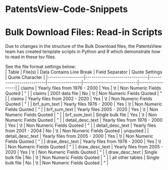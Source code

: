 # PatentsView-Code-Snippets

# Bulk Download Files: Read-in Scripts

Due to changes in the structure of the Bulk Download files, the PatentsView team has created template scripts in Python and R which demonstrate how to read in these tsv files.

See the file format settings below:  
| Table            | File(s)                       | Data Contains Line Break | Field Separator | Quote Settings            | Quote Character |
|------------------|-------------------------------|--------------------------|-----------------|---------------------------|-----------------|
| claims           | Yearly files from 1976 - 2000 | Yes                      | \t              | Non Numeric Fields Quoted | "               |
| claims           | 2001 data file                | No                       | \t              | Non Numeric Fields Quoted | "               |
| claims           | Yearly files from 2002 - 2020 | Yes                      | \t              | Non Numeric Fields Quoted | "               |
| brf_sum_text     | Yearly files 1976 - 2000      | Yes                      | \t              | Non Numeric Fields Quoted | "               |
| brf_sum_text     | Yearly files 2005 - 2020      | Yes                      | \t              | Non Numeric Fields Quoted | "               |
| brf_sum_text     | Single bulk file              | Yes                      | \t              | Non Numeric Fields Quoted | "               |
| detail_desc_text | Yearly files from 1976 - 2000 | Yes                      | \t              | Non Numeric Fields Quoted | "               |
| detail_desc_text | Yearly files from 2001 - 2004 | No                       | \t              | Non Numeric Fields Quoted | unquoted        |
| detail_desc_text | Yearly files from 2005 - 2000 | Yes                      | \t              | Non Numeric Fields Quoted | "               |
| draw_desc_text   | Yearly files from 1976 - 2000 | Yes                      | \t              | Non Numeric Fields Quoted | "               |
| draw_desc_text   | Yearly files from 2005 - 2020 | Yes                      | \t              | Non Numeric Fields Quoted | "               |
| draw_desc_text   | Single bulk file              | No                       | \t              | Non Numeric Fields Quoted | "               |
| all other tables | Single bulk file              | No                       | \t              | Non Numeric Fields Quoted | "               |
